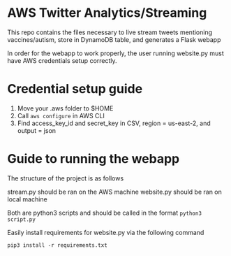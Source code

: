 # AWS Twitter Analytics/Streaming

This repo contains the files necessary to live stream tweets mentioning vaccines/autism, store in DynamoDB table, and generates a Flask webapp

In order for the webapp to work properly, the user running website.py must have AWS credentials setup correctly.

# Credential setup guide

1) Move your .aws folder to $HOME
2) Call ``` aws configure ``` in AWS CLI 
3) Find access_key_id and secret_key in CSV, region = us-east-2, and output = json

# Guide to running the webapp

The structure of the project is as follows

stream.py should be ran on the AWS machine 
website.py should be ran on local machine

Both are python3 scripts and should be called in the format ``` python3 script.py ```

Easily install requirements for website.py via the following command

```
pip3 install -r requirements.txt
```


